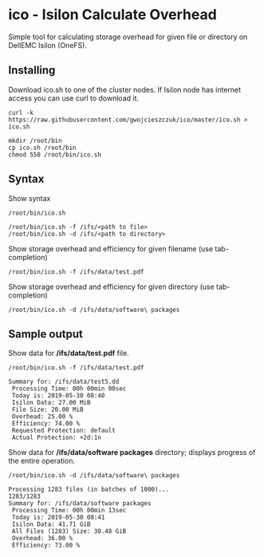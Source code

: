 # ico - Isilon Calculate Overhead

Simple tool for calculating storage overhead for given file or directory on DellEMC Isilon (OneFS).

## Installing

Download ico.sh to one of the cluster nodes. If Isilon node has internet access you can use curl to download it.

```
curl -k https://raw.githubusercontent.com/gwojcieszczuk/ico/master/ico.sh > ico.sh
```

```
mkdir /root/bin
cp ico.sh /root/bin
chmod 550 /root/bin/ico.sh
```

## Syntax

Show syntax

```
/root/bin/ico.sh
```
```
/root/bin/ico.sh -f /ifs/<path to file>
/root/bin/ico.sh -d /ifs/<path to directory>
```

Show storage overhead and efficiency for given filename (use tab-completion)

```
/root/bin/ico.sh -f /ifs/data/test.pdf
```

Show storage overhead and efficiency for given directory (use tab-completion)

```
/root/bin/ico.sh -d /ifs/data/software\ packages
```

## Sample output

Show data for **/ifs/data/test.pdf** file.
```
/root/bin/ico.sh -f /ifs/data/test.pdf
```
```
Summary for: /ifs/data/test5.dd
 Processing Time: 00h 00min 00sec
 Today is: 2019-05-30 08:40
 Isilon Data: 27.00 MiB
 File Size: 20.00 MiB
 Overhead: 25.00 %
 Efficiency: 74.00 %
 Requested Protection: default
 Actual Protection: +2d:1n
```

Show data for **/ifs/data/software packages** directory; displays progress of the entire operation.

```
/root/bin/ico.sh -d /ifs/data/software\ packages
```
```
Processing 1283 files (in batches of 1000)... 
1283/1283
Summary for: /ifs/data/software packages
 Processing Time: 00h 00min 13sec
 Today is: 2019-05-30 08:41
 Isilon Data: 41.71 GiB
 All Files (1283) Size: 30.48 GiB
 Overhead: 36.00 %
 Efficiency: 73.00 %
```

